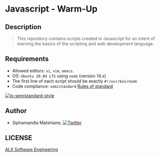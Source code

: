 # Javascript - Warm-Up

## Description
> This repository contains scripts created in Javascript for an intent of learning the basics of the scripting and web development language.

## Requirements
- Allowed editors: `vi`, `vim`, `emacs`.
- OS: `Ubuntu 20.04 LTS` using `node` (version 14.x)
- The first line of each script should be exactly `#!/usr/bin/node`
- Code compliance: `semistandard` [Rules of standard](https://intranet.alxswe.com/rltoken/1T1yg1vOAChRN20Yyz8crw)


[![js-semistandard-style](https://raw.githubusercontent.com/standard/semistandard/master/badge.svg)](https://github.com/standard/semistandard)

## Author
* Siphamandla Matshiane, [![Twitter](https://media.licdn.com/dms/image/D4E12AQHGw13XBj2AIg/article-cover_image-shrink_720_1280/0/1691411078415?e=2147483647&v=beta&t=vc2gjXwZficFVKaUyK_h84xWfNATOWS4GuqRscwdGyE)](https://twitter.com/sbumatshiane916)

## LICENSE
[ALX Software Engineering](https://www.alxafrica.com/software-engineering/)
